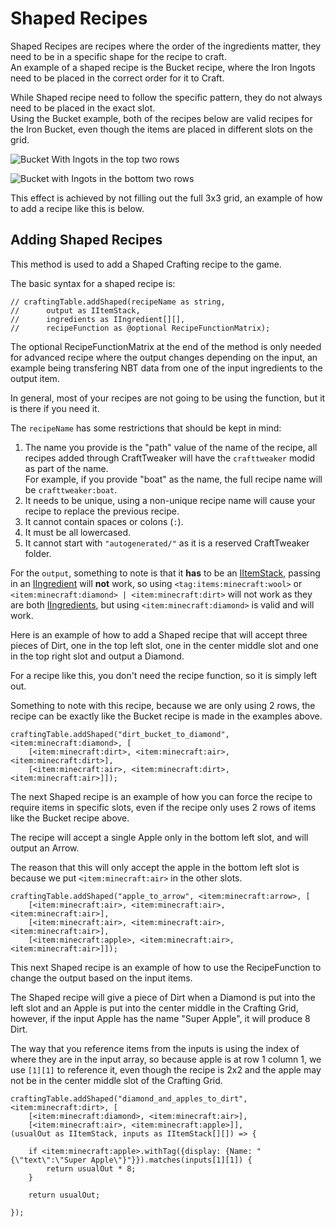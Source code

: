 # Shaped Recipes


Shaped Recipes are recipes where the order of the ingredients matter, they need to be in a specific shape for the recipe to craft.  
An example of a shaped recipe is the Bucket recipe, where the Iron Ingots need to be placed in the correct order for it to Craft.

While Shaped recipe need to follow the specific pattern, they do not always need to be placed in the exact slot.  
Using the Bucket example, both of the recipes below are valid recipes for the Iron Bucket, even though the items are placed in different slots on the grid.

![Bucket With Ingots in the top two rows](https://blamejared.com/docsImages/bucket_top.png) 

![Bucket with Ingots in the bottom two rows](https://blamejared.com/docsImages/bucket_bottom.png)

This effect is achieved by not filling out the full 3x3 grid, an example of how to add a recipe like this is below.

## Adding Shaped Recipes

This method is used to add a Shaped Crafting recipe to the game.

The basic syntax for a shaped recipe is:

```zenscript
// craftingTable.addShaped(recipeName as string, 
//      output as IItemStack,
//      ingredients as IIngredient[][], 
//      recipeFunction as @optional RecipeFunctionMatrix);
```

The optional RecipeFunctionMatrix at the end of the method is only needed for advanced recipe where the output changes depending on the input, an example being transfering NBT data from one of the input ingredients to the output item.

In general, most of your recipes are not going to be using the function, but it is there if you need it.

The `recipeName` has some restrictions that should be kept in mind:
1) The name you provide is the "path" value of the name of the recipe, all recipes added through CraftTweaker will have the `crafttweaker` modid as part of the name.<br/>For example, if you provide "boat" as the name, the full recipe name will be `crafttweaker:boat`.
2) It needs to be unique, using a non-unique recipe name will cause your recipe to replace the previous recipe.
3) It cannot contain spaces or colons (`:`).
4) It must be all lowercased.
5) It cannot start with `"autogenerated/"` as it is a reserved CraftTweaker folder.

For the `output`, something to note is that it **has** to be an [IItemStack](/vanilla/api/items/IItemStack/), passing in an [IIngredient](/vanilla/api/items/IIngredient/) will **not** work, so using `<tag:items:minecraft:wool>` or `<item:minecraft:diamond> | <item:minecraft:dirt>` will not work as they are both [IIngredients](/vanilla/api/items/IIngredient/), but using `<item:minecraft:diamond>` is valid and will work.

Here is an example of how to add a Shaped recipe that will accept three pieces of Dirt, one in the top left slot, one in the center middle slot and one in the top right slot and output a Diamond. 

For a recipe like this, you don't need the recipe function, so it is simply left out.

Something to note with this recipe, because we are only using 2 rows, the recipe can be exactly like the Bucket recipe is made in the examples above.

```zenscript
craftingTable.addShaped("dirt_bucket_to_diamond", <item:minecraft:diamond>, [
    [<item:minecraft:dirt>, <item:minecraft:air>, <item:minecraft:dirt>], 
    [<item:minecraft:air>, <item:minecraft:dirt>, <item:minecraft:air>]]);
```

The next Shaped recipe is an example of how you can force the recipe to require items in specific slots, even if the recipe only uses 2 rows of items like the Bucket recipe above.

The recipe will accept a single Apple only in the bottom left slot, and will output an Arrow.

The reason that this will only accept the apple in the bottom left slot is because we put `<item:minecraft:air>` in the other slots.

```zenscript
craftingTable.addShaped("apple_to_arrow", <item:minecraft:arrow>, [
    [<item:minecraft:air>, <item:minecraft:air>, <item:minecraft:air>], 
    [<item:minecraft:air>, <item:minecraft:air>, <item:minecraft:air>], 
    [<item:minecraft:apple>, <item:minecraft:air>, <item:minecraft:air>]]);
```

This next Shaped recipe is an example of how to use the RecipeFunction to change the output based on the input items.

The Shaped recipe will give a piece of Dirt when a Diamond is put into the left slot and an Apple is put into the center middle in the Crafting Grid, however, if the input Apple has the name "Super Apple", it will produce 8 Dirt.

The way that you reference items from the inputs is using the index of where they are in the input array, so because apple is at row 1 column 1, we use `[1][1]` to reference it, even though the recipe is 2x2 and the apple may not be in the center middle slot of the Crafting Grid.
```zenscript
craftingTable.addShaped("diamond_and_apples_to_dirt", <item:minecraft:dirt>, [
    [<item:minecraft:diamond>, <item:minecraft:air>], 
    [<item:minecraft:air>, <item:minecraft:apple>]],
(usualOut as IItemStack, inputs as IItemStack[][]) => {

    if <item:minecraft:apple>.withTag({display: {Name: "{\"text\":\"Super Apple\"}"}}).matches(inputs[1][1]) {
        return usualOut * 8;
    }

    return usualOut;

});
```
